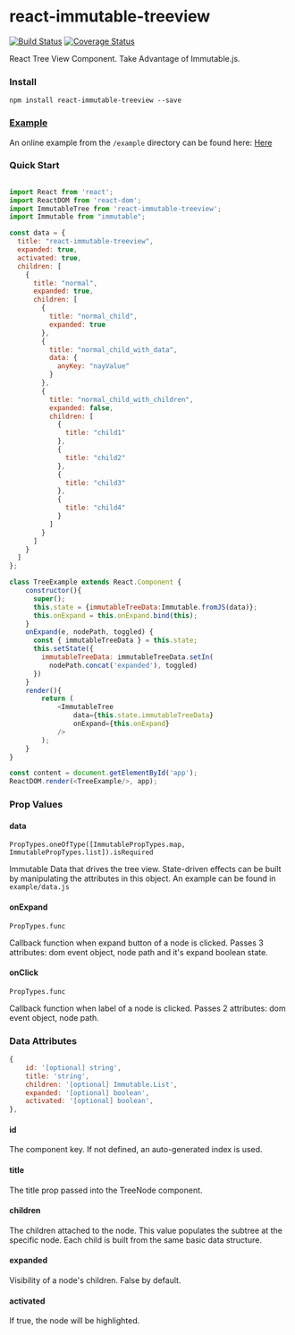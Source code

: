 # react-immutable-treeview

[![Build Status](https://travis-ci.org/hapood/react-immutable-treeview.svg?branch=master)](https://travis-ci.org/hapood/react-immutable-treeview) [![Coverage Status](https://coveralls.io/repos/hapood/react-immutable-treeview/badge.svg?branch=master&service=github)](https://coveralls.io/github/hapood/react-immutable-treeview?branch=master)

React Tree View Component. Take Advantage of Immutable.js.

### Install

```
npm install react-immutable-treeview --save
```

### [Example](https://hapood.github.io/react-immutable-treeview/)

An online example from the `/example` directory can be found here: [Here](https://hapood.github.io/react-immutable-treeview/)

### Quick Start
```javascript

import React from 'react';
import ReactDOM from 'react-dom';
import ImmutableTree from 'react-immutable-treeview';
import Immutable from "immutable";

const data = {
  title: "react-immutable-treeview",
  expanded: true,
  activated: true,
  children: [
    {
      title: "normal",
      expanded: true,
      children: [
        {
          title: "normal_child",
          expanded: true
        },
        {
          title: "normal_child_with_data",
          data: {
            anyKey: "nayValue"
          }
        },
        {
          title: "normal_child_with_children",
          expanded: false,
          children: [
            {
              title: "child1"
            },
            {
              title: "child2"
            },
            {
              title: "child3"
            },
            {
              title: "child4"
            }
          ]
        }
      ]
    }
  ]
};

class TreeExample extends React.Component {
    constructor(){
      super();
      this.state = {immutableTreeData:Immutable.fromJS(data)};
      this.onExpand = this.onExpand.bind(this);
    }
    onExpand(e, nodePath, toggled) {
      const { immutableTreeData } = this.state;
      this.setState({
        immutableTreeData: immutableTreeData.setIn(
          nodePath.concat('expanded'), toggled)
      })
    }
    render(){
        return (
            <ImmutableTree
                data={this.state.immutableTreeData}
                onExpand={this.onExpand}
            />
        );
    }
}

const content = document.getElementById('app');
ReactDOM.render(<TreeExample/>, app);
```

### Prop Values

#### data
`PropTypes.oneOfType([ImmutablePropTypes.map, ImmutablePropTypes.list]).isRequired`

Immutable Data that drives the tree view. State-driven effects can be built by manipulating the attributes in this object. An example can be found in `example/data.js`

#### onExpand
`PropTypes.func`

Callback function when expand button of a node is clicked. Passes 3 attributes: dom event object, node path and it's expand boolean state.

#### onClick
`PropTypes.func`

Callback function when label of a node is clicked. Passes 2 attributes: dom event object, node path.

### Data Attributes

```javascript
{
    id: '[optional] string',
    title: 'string',
    children: '[optional] Immutable.List',
    expanded: '[optional] boolean',
    activated: '[optional] boolean',
},
```
#### id
The component key. If not defined, an auto-generated index is used.

#### title
The title prop passed into the TreeNode component.

#### children
The children attached to the node. This value populates the subtree at the specific node. Each child is built from the same basic data structure.

#### expanded
Visibility of a node's children. False by default.

#### activated
If true, the node will be highlighted.